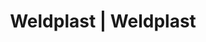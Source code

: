 ---
Filename: "eshop-products-variant73"
Link: "file:/Users/vinayakpatel/Downloads/www.weldplast.cz/eshop_products_compare/add/eshop-products-variant73"
product_name: "null"
product_id: "null"
title: "Weldplast | Weldplast"
product_desc: ""
product_specs: ""
product_downloads: ""
href: ""
p_desc_2: ""
accessories: ""
similar_products: ""
---